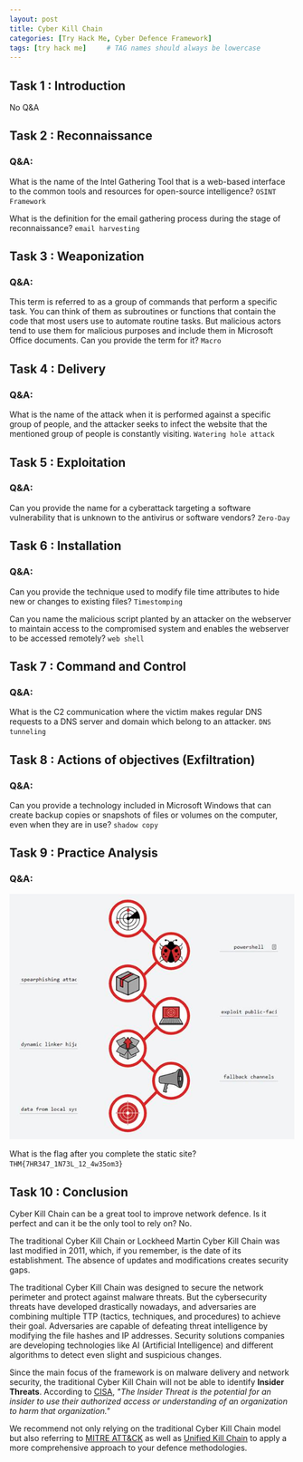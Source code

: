 ```yaml
---
layout: post
title: Cyber Kill Chain
categories: [Try Hack Me, Cyber Defence Framework]
tags: [try hack me]     # TAG names should always be lowercase
---
```


## Task 1 : Introduction

No Q&A

## Task 2 : Reconnaissance

### Q&A:

What is the name of the Intel Gathering Tool that is a web-based interface to the common tools and resources for open-source intelligence? `OSINT Framework`

What is the definition for the email gathering process during the stage of reconnaissance? `email harvesting`

## Task 3 : Weaponization

### Q&A:

This term is referred to as a group of commands that perform a specific task. You can think of them as subroutines or functions that contain the code that most users use to automate routine tasks. But malicious actors tend to use them for malicious purposes and include them in Microsoft Office documents. Can you provide the term for it? `Macro`

## Task 4 : Delivery

### Q&A:

What is the name of the attack when it is performed against a specific group of people, and the attacker seeks to infect the website that the mentioned group of people is constantly visiting. `Watering hole attack`

## Task 5 : Exploitation

### Q&A:

Can you provide the name for a cyberattack targeting a software vulnerability that is unknown to the antivirus or software vendors? `Zero-Day`

## Task 6 : Installation

### Q&A:
Can you provide the technique used to modify file time attributes to hide new or changes to existing files? `Timestomping`

Can you name the malicious script planted by an attacker on the webserver to maintain access to the compromised system and enables the webserver to be accessed remotely? `web shell`

## Task 7 : Command and Control

### Q&A:

What is the C2 communication where the victim makes regular DNS requests to a DNS server and domain which belong to an attacker. `DNS tunneling`

## Task 8 : Actions of objectives (Exfiltration)

### Q&A:

Can you provide a technology included in Microsoft Windows that can create backup copies or snapshots of files or volumes on the computer, even when they are in use? `shadow copy`

## Task 9 : Practice Analysis

### Q&A:

![](/assets/images/ckc10.jpg)

What is the flag after you complete the static site? `THM{7HR347_1N73L_12_4w35om3}`


## Task 10 : Conclusion

Cyber Kill Chain can be a great tool to improve network defence. Is it perfect and can it be the only tool to rely on? No. 

The traditional Cyber Kill Chain or Lockheed Martin Cyber Kill Chain was last modified in 2011, which, if you remember, is the date of its establishment. The absence of updates and modifications creates security gaps. 

The traditional Cyber Kill Chain was designed to secure the network perimeter and protect against malware threats. But the cybersecurity threats have developed drastically nowadays, and adversaries are combining multiple TTP (tactics, techniques, and procedures) to achieve their goal. Adversaries are capable of defeating threat intelligence by modifying the file hashes and IP addresses. Security solutions companies are developing technologies like AI (Artificial Intelligence) and different algorithms to detect even slight and suspicious changes. 

Since the main focus of the framework is on malware delivery and network security, the traditional Cyber Kill Chain will not be able to identify **Insider Threats**. According to [CISA](https://www.cisa.gov/defining-insider-threats), _"The Insider Threat is the potential for an insider to use their authorized access or understanding of an organization to harm that organization."_

We recommend not only relying on the traditional Cyber Kill Chain model but also referring to [MITRE ATT&CK](https://attack.mitre.org/) as well as [Unified Kill Chain](https://unifiedkillchain.com/) to apply a more comprehensive approach to your defence methodologies.
